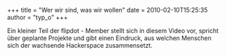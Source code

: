 +++
title = "Wer wir sind, was wir wollen"
date = 2010-02-10T15:25:35
author = "typ_o"
+++
  
  
Ein kleiner Teil der flipdot - Member stellt sich in diesem Video vor,
spricht über geplante Projekte und gibt einen Eindruck, aus welchen
Menschen sich der wachsende Hackerspace zusammensetzt.
